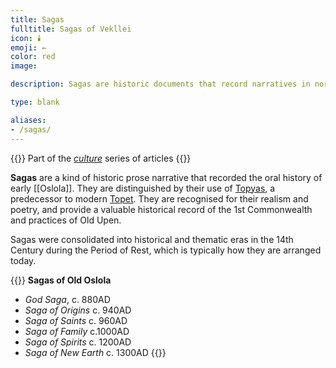 ```yaml
---
title: Sagas
fulltitle: Sagas of Vekllei
icon: 🕯️
emoji: ←
color: red
image:

description: Sagas are historic documents that record narratives in northern Vekllei cultures, including Oslola, Kala and Aismious.

type: blank

aliases:
- /sagas/
---
```

{{<note series>}}
 Part of the *[culture](/culture/)* series of articles
{{</note>}}

**Sagas** are a kind of historic prose narrative that recorded the oral history of early [[Oslola]]. They are distinguished by their use of [Topyas](/factbook/society/culture/language/#history/), a predecessor to modern [Topet](/factbook/society/culture/language/#topet/). They are recognised for their realism and poetry, and provide a valuable historical record of the 1st Commonwealth and practices of Old Upen.

Sagas were consolidated into historical and thematic eras in the 14th Century during the Period of Rest, which is typically how they are arranged today.

{{<note panel>}}
**Sagas of Old Oslola**
- *God Saga*, c. 880AD
- *Saga of Origins* c. 940AD
- *Saga of Saints* c. 960AD
- *Saga of Family* c.1000AD
- *Saga of Spirits* c. 1200AD
- *Saga of New Earth* c. 1300AD
{{</note>}}

